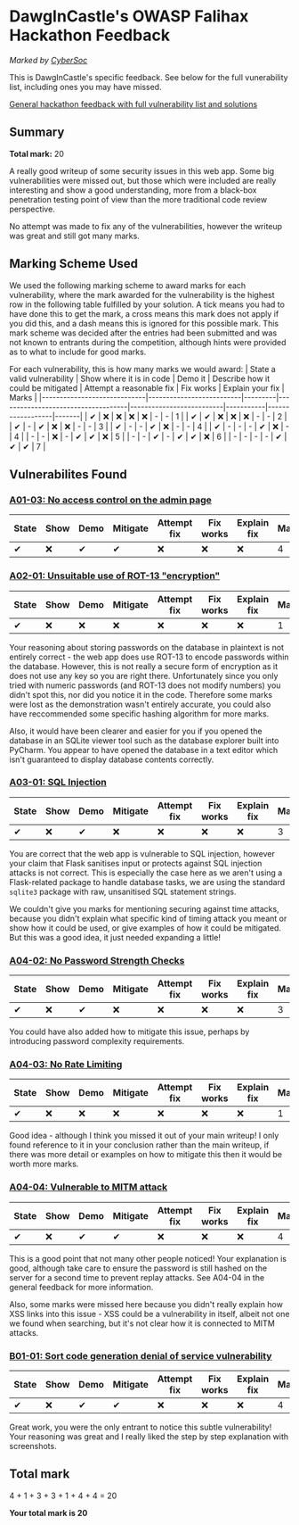 
[comment]: # (Generated from JSON file by generate_feedback_md.py)
[comment]: # (Intended to be read in GitHub's markdown renderer. Apologies if the plaintext formatting is messy.)

# DawgInCastle's OWASP Falihax Hackathon Feedback
*Marked by [CyberSoc](https://cybersoc.org.uk/?r=falihax-marking-dawgincastle)*

This is DawgInCastle's specific feedback. See below for the full vunerability list, including ones you may have missed.

[General hackathon feedback with full vulnerability list and solutions](https://github.com/CyberSoc-Newcastle/owasp-falihax/blob/main/VULNS.md)
## Summary
**Total mark:** 20

A really good writeup of some security issues in this web app. Some big vulnerabilities were missed out, but those which were included are really interesting and show a good understanding, more from a black-box penetration testing point of view than the more traditional code review perspective.

No attempt was made to fix any of the vulnerabilities, however the writeup was great and still got many marks.

## Marking Scheme Used
We used the following marking scheme to award marks for each vulnerability, where the mark awarded for the vulnerability is the highest row in the following table fulfilled by your solution. A tick means you had to have done this to get the mark, a cross means this mark does not apply if you did this, and a dash means this is ignored for this possible mark. This mark scheme was decided after the entries had been submitted and was not known to entrants during the competition, although hints were provided as to what to include for good marks.

For each vulnerability, this is how many marks we would award:
| State a valid vulnerability | Show where it is in code | Demo it | Describe how it could be mitigated | Attempt a reasonable fix | Fix works | Explain your fix | Marks |
|-----------------------------|--------------------------|---------|------------------------------------|--------------------------|-----------|------------------|-------|
| ✔                           | ❌                        | ❌       | ❌                                  | ❌                        | -         | -                | 1     |
| ✔                           | ✔                        | ❌       | ❌                                  | ❌                        | -         | -                | 2     |
| ✔                           | -                        | ✔       | ❌                                  | ❌                        | -         | -                | 3     |
| ✔                           | -                        | -       | ✔                                  | ❌                        | -         | -                | 4     |
| ✔                           | -                        | -       | -                                  | ✔                        | ❌         | -                | 4     |
| -                           | -                        | ❌       | -                                  | ✔                        | ✔         | ❌                | 5     |
| -                           | -                        | ✔       | -                                  | ✔                        | ✔         | ❌                | 6     |
| -                           | -                        | -       | -                                  | ✔                        | ✔         | ✔                | 7     |

## Vulnerabilites Found
### [A01-03: No access control on the admin page](https://github.com/CyberSoc-Newcastle/owasp-falihax/blob/main/VULNS.md#a01-03-no-access-control-on-the-admin-page)
| State | Show | Demo | Mitigate | Attempt fix | Fix works | Explain fix | Mark |
|-------|------|------|----------|-------------|-----------|-------------|------|
| ✔     | ❌    | ✔    | ✔        | ❌           | ❌         | ❌           | 4    |


### [A02-01: Unsuitable use of ROT-13 "encryption"](https://github.com/CyberSoc-Newcastle/owasp-falihax/blob/main/VULNS.md#a02-01-unsuitable-use-of-rot-13-encryption)
| State | Show | Demo | Mitigate | Attempt fix | Fix works | Explain fix | Mark |
|-------|------|------|----------|-------------|-----------|-------------|------|
| ✔     | ❌    | ❌    | ❌        | ❌           | ❌         | ❌           | 1    |

Your reasoning about storing passwords on the database in plaintext is not entirely correct - the web app does use ROT-13 to encode passwords within the database. However, this is not really a secure form of encryption as it does not use any key so you are right there. Unfortunately since you only tried with numeric passwords (and ROT-13 does not modify numbers) you didn't spot this, nor did you notice it in the code. Therefore some marks were lost as the demonstration wasn't entirely accurate, you could also have reccommended some specific hashing algorithm for more marks.

Also, it would have been clearer and easier for you if you opened the database in an SQLite viewer tool such as the database explorer built into PyCharm. You appear to have opened the database in a text editor which isn't guaranteed to display database contents correctly.


### [A03-01: SQL Injection](https://github.com/CyberSoc-Newcastle/owasp-falihax/blob/main/VULNS.md#a03-01-sql-injection)
| State | Show | Demo | Mitigate | Attempt fix | Fix works | Explain fix | Mark |
|-------|------|------|----------|-------------|-----------|-------------|------|
| ✔     | ❌    | ✔    | ❌        | ❌           | ❌         | ❌           | 3    |

You are correct that the web app is vulnerable to SQL injection, however your claim that Flask sanitises input or protects against SQL injection attacks is not correct. This is especially the case here as we aren't using a Flask-related package to handle database tasks, we are using the standard `sqlite3` package with raw, unsanitised SQL statement strings.

We couldn't give you marks for mentioning securing against time attacks, because you didn't explain what specific kind of timing attack you meant or show how it could be used, or give examples of how it could be mitigated. But this was a good idea, it just needed expanding a little!


### [A04-02: No Password Strength Checks](https://github.com/CyberSoc-Newcastle/owasp-falihax/blob/main/VULNS.md#a04-02-no-password-strength-checks)
| State | Show | Demo | Mitigate | Attempt fix | Fix works | Explain fix | Mark |
|-------|------|------|----------|-------------|-----------|-------------|------|
| ✔     | ❌    | ✔    | ❌        | ❌           | ❌         | ❌           | 3    |

You could have also added how to mitigate this issue, perhaps by introducing password complexity requirements.


### [A04-03: No Rate Limiting](https://github.com/CyberSoc-Newcastle/owasp-falihax/blob/main/VULNS.md#a04-03-no-rate-limiting)
| State | Show | Demo | Mitigate | Attempt fix | Fix works | Explain fix | Mark |
|-------|------|------|----------|-------------|-----------|-------------|------|
| ✔     | ❌    | ❌    | ❌        | ❌           | ❌         | ❌           | 1    |

Good idea - although I think you missed it out of your main writeup! I only found reference to it in your conclusion rather than the main writeup, if there was more detail or examples on how to mitigate this then it would be worth more marks.


### [A04-04: Vulnerable to MITM attack](https://github.com/CyberSoc-Newcastle/owasp-falihax/blob/main/VULNS.md#a04-04-vulnerable-to-mitm-attack)
| State | Show | Demo | Mitigate | Attempt fix | Fix works | Explain fix | Mark |
|-------|------|------|----------|-------------|-----------|-------------|------|
| ✔     | ❌    | ✔    | ✔        | ❌           | ❌         | ❌           | 4    |

This is a good point that not many other people noticed! Your explanation is good, although take care to ensure the password is still hashed on the server for a second time to prevent replay attacks. See A04-04 in the general feedback for more information.

Also, some marks were missed here because you didn't really explain how XSS links into this issue - XSS could be a vulnerability in itself, albeit not one we found when searching, but it's not clear how it is connected to MITM attacks.


### [B01-01: Sort code generation denial of service vulnerability](https://github.com/CyberSoc-Newcastle/owasp-falihax/blob/main/VULNS.md#b01-01-sort-code-generation-denial-of-service-vulnerability)
| State | Show | Demo | Mitigate | Attempt fix | Fix works | Explain fix | Mark |
|-------|------|------|----------|-------------|-----------|-------------|------|
| ✔     | ❌    | ✔    | ✔        | ❌           | ❌         | ❌           | 4    |

Great work, you were the only entrant to notice this subtle vulnerability! Your reasoning was great and I really liked the step by step explanation with screenshots.

## Total mark
4 + 1 + 3 + 3 + 1 + 4 + 4 = 20

**Your total mark is 20**